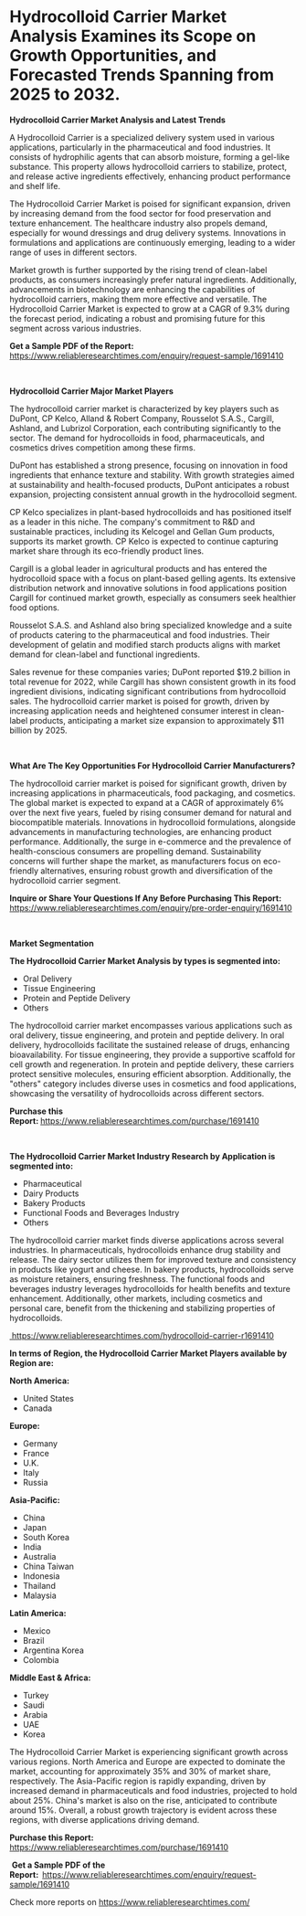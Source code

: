 <p><h1>Hydrocolloid Carrier Market Analysis Examines its Scope on Growth Opportunities, and Forecasted Trends Spanning from 2025 to 2032.</h1></p><p><strong>Hydrocolloid Carrier Market Analysis and Latest Trends</strong></p>
<p><p>A Hydrocolloid Carrier is a specialized delivery system used in various applications, particularly in the pharmaceutical and food industries. It consists of hydrophilic agents that can absorb moisture, forming a gel-like substance. This property allows hydrocolloid carriers to stabilize, protect, and release active ingredients effectively, enhancing product performance and shelf life.</p><p>The Hydrocolloid Carrier Market is poised for significant expansion, driven by increasing demand from the food sector for food preservation and texture enhancement. The healthcare industry also propels demand, especially for wound dressings and drug delivery systems. Innovations in formulations and applications are continuously emerging, leading to a wider range of uses in different sectors.</p><p>Market growth is further supported by the rising trend of clean-label products, as consumers increasingly prefer natural ingredients. Additionally, advancements in biotechnology are enhancing the capabilities of hydrocolloid carriers, making them more effective and versatile. The Hydrocolloid Carrier Market is expected to grow at a CAGR of 9.3% during the forecast period, indicating a robust and promising future for this segment across various industries.</p></p>
<p><strong>Get a Sample PDF of the Report:&nbsp;</strong> <a href="https://www.reliableresearchtimes.com/enquiry/request-sample/1691410?utm_campaign=2207&utm_medium=2&utm_source=Github&utm_content=ia&utm_term=27032025&utm_id=hydrocolloid-carrier">https://www.reliableresearchtimes.com/enquiry/request-sample/1691410</a></p>
<p>&nbsp;</p>
<p><strong>Hydrocolloid Carrier Major Market Players</strong></p>
<p><p>The hydrocolloid carrier market is characterized by key players such as DuPont, CP Kelco, Alland & Robert Company, Rousselot S.A.S., Cargill, Ashland, and Lubrizol Corporation, each contributing significantly to the sector. The demand for hydrocolloids in food, pharmaceuticals, and cosmetics drives competition among these firms.</p><p>DuPont has established a strong presence, focusing on innovation in food ingredients that enhance texture and stability. With growth strategies aimed at sustainability and health-focused products, DuPont anticipates a robust expansion, projecting consistent annual growth in the hydrocolloid segment. </p><p>CP Kelco specializes in plant-based hydrocolloids and has positioned itself as a leader in this niche. The company's commitment to R&D and sustainable practices, including its Kelcogel and Gellan Gum products, supports its market growth. CP Kelco is expected to continue capturing market share through its eco-friendly product lines.</p><p>Cargill is a global leader in agricultural products and has entered the hydrocolloid space with a focus on plant-based gelling agents. Its extensive distribution network and innovative solutions in food applications position Cargill for continued market growth, especially as consumers seek healthier food options.</p><p>Rousselot S.A.S. and Ashland also bring specialized knowledge and a suite of products catering to the pharmaceutical and food industries. Their development of gelatin and modified starch products aligns with market demand for clean-label and functional ingredients.</p><p>Sales revenue for these companies varies; DuPont reported $19.2 billion in total revenue for 2022, while Cargill has shown consistent growth in its food ingredient divisions, indicating significant contributions from hydrocolloid sales. The hydrocolloid carrier market is poised for growth, driven by increasing application needs and heightened consumer interest in clean-label products, anticipating a market size expansion to approximately $11 billion by 2025.</p></p>
<p>&nbsp;</p>
<p><strong>What Are The Key Opportunities For Hydrocolloid Carrier Manufacturers?</strong></p>
<p><p>The hydrocolloid carrier market is poised for significant growth, driven by increasing applications in pharmaceuticals, food packaging, and cosmetics. The global market is expected to expand at a CAGR of approximately 6% over the next five years, fueled by rising consumer demand for natural and biocompatible materials. Innovations in hydrocolloid formulations, alongside advancements in manufacturing technologies, are enhancing product performance. Additionally, the surge in e-commerce and the prevalence of health-conscious consumers are propelling demand. Sustainability concerns will further shape the market, as manufacturers focus on eco-friendly alternatives, ensuring robust growth and diversification of the hydrocolloid carrier segment.</p></p>
<p><strong>Inquire or Share Your Questions If Any Before Purchasing This Report:</strong> <a href="https://www.reliableresearchtimes.com/enquiry/pre-order-enquiry/1691410?utm_campaign=2207&utm_medium=2&utm_source=Github&utm_content=ia&utm_term=27032025&utm_id=hydrocolloid-carrier">https://www.reliableresearchtimes.com/enquiry/pre-order-enquiry/1691410</a></p>
<p>&nbsp;</p>
<p><strong>Market Segmentation</strong></p>
<p><strong>The Hydrocolloid Carrier Market Analysis by types is segmented into:</strong></p>
<p><ul><li>Oral Delivery</li><li>Tissue Engineering</li><li>Protein and Peptide Delivery</li><li>Others</li></ul></p>
<p><p>The hydrocolloid carrier market encompasses various applications such as oral delivery, tissue engineering, and protein and peptide delivery. In oral delivery, hydrocolloids facilitate the sustained release of drugs, enhancing bioavailability. For tissue engineering, they provide a supportive scaffold for cell growth and regeneration. In protein and peptide delivery, these carriers protect sensitive molecules, ensuring efficient absorption. Additionally, the "others" category includes diverse uses in cosmetics and food applications, showcasing the versatility of hydrocolloids across different sectors.</p></p>
<p><strong>Purchase this Report:&nbsp;</strong><a href="https://www.reliableresearchtimes.com/purchase/1691410?utm_campaign=2207&utm_medium=2&utm_source=Github&utm_content=ia&utm_term=27032025&utm_id=hydrocolloid-carrier">https://www.reliableresearchtimes.com/purchase/1691410</a></p>
<p>&nbsp;</p>
<p><strong>The Hydrocolloid Carrier Market Industry Research by Application is segmented into:</strong></p>
<p><ul><li>Pharmaceutical</li><li>Dairy Products</li><li>Bakery Products</li><li>Functional Foods and Beverages Industry</li><li>Others</li></ul></p>
<p><p>The hydrocolloid carrier market finds diverse applications across several industries. In pharmaceuticals, hydrocolloids enhance drug stability and release. The dairy sector utilizes them for improved texture and consistency in products like yogurt and cheese. In bakery products, hydrocolloids serve as moisture retainers, ensuring freshness. The functional foods and beverages industry leverages hydrocolloids for health benefits and texture enhancement. Additionally, other markets, including cosmetics and personal care, benefit from the thickening and stabilizing properties of hydrocolloids.</p></p>
<p><a href="https://www.reliableresearchtimes.com/hydrocolloid-carrier-r1691410?utm_campaign=2207&utm_medium=2&utm_source=Github&utm_content=ia&utm_term=27032025&utm_id=hydrocolloid-carrier">&nbsp;https://www.reliableresearchtimes.com/hydrocolloid-carrier-r1691410</a></p>
<p><strong>In terms of Region, the Hydrocolloid Carrier Market Players available by Region are:</strong></p>
<p>
    <p> <strong> North America: </strong>
        <ul>
            <li>United States</li>
            <li>Canada</li>
        </ul>
        </p> 
    <p> <strong> Europe: </strong>
        <ul>
            <li>Germany</li>
            <li>France</li>
            <li>U.K.</li>
            <li>Italy</li>
            <li>Russia</li>
        </ul>
        </p> 
    <p> <strong> Asia-Pacific: </strong>
        <ul>
            <li>China</li>
            <li>Japan</li>
            <li>South Korea</li>
            <li>India</li>
            <li>Australia</li>
            <li>China Taiwan</li>
            <li>Indonesia</li>
            <li>Thailand</li>
            <li>Malaysia</li>
        </ul>
        </p> 
    <p> <strong> Latin America: </strong>
        <ul>
            <li>Mexico</li>
            <li>Brazil</li>
            <li>Argentina Korea</li>
            <li>Colombia</li>
        </ul>
        </p> 
    <p> <strong> Middle East & Africa: </strong>
        <ul>
            <li>Turkey</li>
            <li>Saudi</li>
            <li>Arabia</li>
            <li>UAE</li>
            <li>Korea</li>
        </ul>
    </p>
    </p>
<p><p>The Hydrocolloid Carrier Market is experiencing significant growth across various regions. North America and Europe are expected to dominate the market, accounting for approximately 35% and 30% of market share, respectively. The Asia-Pacific region is rapidly expanding, driven by increased demand in pharmaceuticals and food industries, projected to hold about 25%. China's market is also on the rise, anticipated to contribute around 15%. Overall, a robust growth trajectory is evident across these regions, with diverse applications driving demand.</p></p>
<p><strong>Purchase this Report: </strong><a href="https://www.reliableresearchtimes.com/purchase/1691410?utm_campaign=2207&utm_medium=2&utm_source=Github&utm_content=ia&utm_term=27032025&utm_id=hydrocolloid-carrier">https://www.reliableresearchtimes.com/purchase/1691410</a></p>
<p>&nbsp;<strong>Get a Sample PDF of the Report:&nbsp;&nbsp;</strong><a href="https://www.reliableresearchtimes.com/enquiry/request-sample/1691410?utm_campaign=2207&utm_medium=2&utm_source=Github&utm_content=ia&utm_term=27032025&utm_id=hydrocolloid-carrier">https://www.reliableresearchtimes.com/enquiry/request-sample/1691410</a></p>
<p><strong></strong></p>
<p>Check more reports on <a href="https://www.reliableresearchtimes.com/?utm_campaign=2207&utm_medium=2&utm_source=Github&utm_content=ia&utm_term=27032025&utm_id=hydrocolloid-carrier">https://www.reliableresearchtimes.com/</a></p>